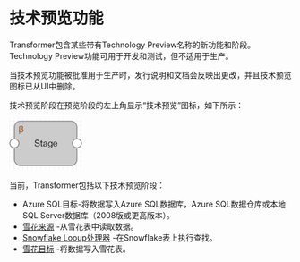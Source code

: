 # 技术预览功能

Transformer包含某些带有Technology Preview名称的新功能和阶段。Technology Preview功能可用于开发和测试，但不适用于生产。

当技术预览功能被批准用于生产时，发行说明和文档会反映出更改，并且技术预览图标已从UI中删除。

技术预览阶段在预览阶段的左上角显示“技术预览”图标，如下所示：

![img](imgs/TechPreview-inStage-20200310211339126.png)

当前，Transformer包括以下技术预览阶段：

- Azure SQL目标-将数据写入Azure SQL数据库，Azure SQL数据仓库或本地SQL Server数据库（2008版或更高版本）。
- [雪花来源](https://streamsets.com/documentation/controlhub/latest/help/transformer/Origins/Snowflake.html#concept_vnd_xnp_3jb) -从雪花表中读取数据。
- [Snowflake Looup处理器](https://streamsets.com/documentation/controlhub/latest/help/transformer/Processors/SnowflakeLookup.html#concept_dtz_ssv_w3b) -在Snowflake表上执行查找。
- [雪花目标](https://streamsets.com/documentation/controlhub/latest/help/transformer/Destinations/Snowflake-D.html#concept_ann_hdw_3jb) -将数据写入雪花表。